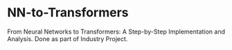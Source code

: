 # NN-to-Transformers
 From Neural Networks to Transformers: A Step-by-Step Implementation and Analysis. Done as part of Industry Project.
